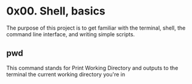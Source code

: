# 0x00. Shell, basics

The purpose of this project is to get familiar with the terminal, shell, the command line interface, and writing simple scripts.

## pwd
This command stands for Print Working Directory and outputs to the terminal the current working directory you're in